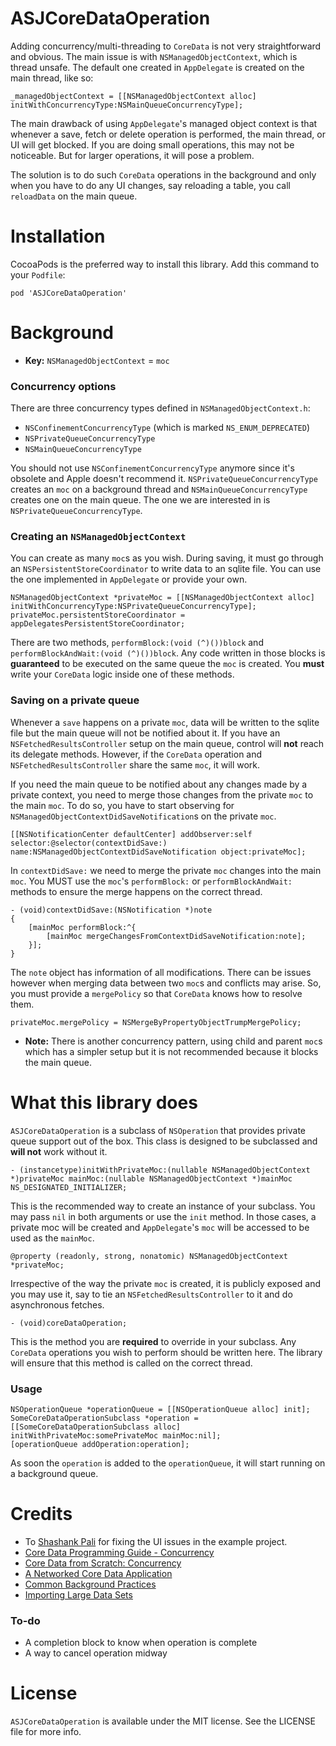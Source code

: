 # ASJCoreDataOperation

Adding concurrency/multi-threading to `CoreData` is not very straightforward and obvious. The main issue is with `NSManagedObjectContext`, which is thread unsafe. The default one created in `AppDelegate` is created on the main thread, like so:

```objc
_managedObjectContext = [[NSManagedObjectContext alloc] initWithConcurrencyType:NSMainQueueConcurrencyType];
```

The main drawback of using `AppDelegate`'s managed object context is that whenever a save, fetch or delete operation is performed, the main thread, or UI will get blocked. If you are doing small operations, this may not be noticeable. But for larger operations, it will pose a problem.

The solution is to do such `CoreData` operations in the background and only when you have to do any UI changes, say reloading a table, you call `reloadData` on the main queue.

# Installation
CocoaPods is the preferred way to install this library. Add this command to your `Podfile`:

```
pod 'ASJCoreDataOperation'
```

# Background

* **Key:** `NSManagedObjectContext` = `moc`

### Concurrency options
There are three concurrency types defined in `NSManagedObjectContext.h`:
- `NSConfinementConcurrencyType` (which is marked `NS_ENUM_DEPRECATED`)
- `NSPrivateQueueConcurrencyType`
- `NSMainQueueConcurrencyType`

You should not use `NSConfinementConcurrencyType` anymore since it's obsolete and Apple doesn't recommend it. `NSPrivateQueueConcurrencyType` creates an `moc` on a background thread and `NSMainQueueConcurrencyType` creates one on the main queue. The one we are interested in is `NSPrivateQueueConcurrencyType`.

### Creating an `NSManagedObjectContext`
You can create as many `moc`s as you wish. During saving, it must go through an `NSPersistentStoreCoordinator` to write data to an sqlite file. You can use the one implemented in `AppDelegate` or provide your own.

```objc
NSManagedObjectContext *privateMoc = [[NSManagedObjectContext alloc] initWithConcurrencyType:NSPrivateQueueConcurrencyType];
privateMoc.persistentStoreCoordinator = appDelegatesPersistentStoreCoordinator;
```

There are two methods, `performBlock:(void (^)())block` and `performBlockAndWait:(void (^)())block`. Any code written in those blocks is **guaranteed** to be executed on the same queue the `moc` is created. You **must** write your `CoreData` logic inside one of these methods.

### Saving on a private queue
Whenever a `save` happens on a private `moc`, data will be written to the sqlite file but the main queue will not be notified about it. If you have an `NSFetchedResultsController` setup on the main queue, control will **not** reach its delegate methods. However, if the `CoreData` operation and `NSFetchedResultsController` share the same `moc`, it will work.

If you need the main queue to be notified about any changes made by a private context, you need to merge those changes from the private `moc` to the main `moc`. To do so, you have to start observing for `NSManagedObjectContextDidSaveNotification`s on the private `moc`.

```objc
[[NSNotificationCenter defaultCenter] addObserver:self selector:@selector(contextDidSave:) name:NSManagedObjectContextDidSaveNotification object:privateMoc];
```

In `contextDidSave:` we need to merge the private `moc` changes into the main `moc`. You MUST use the `moc`'s `performBlock:` or `performBlockAndWait:` methods to ensure the merge happens on the correct thread.

```objc
- (void)contextDidSave:(NSNotification *)note
{
	[mainMoc performBlock:^{
		[mainMoc mergeChangesFromContextDidSaveNotification:note];
	}];
}
```

The `note` object has information of all modifications. There can be issues however when merging data between two `moc`s and conflicts may arise. So, you must provide a `mergePolicy` so that `CoreData` knows how to resolve them.

```objc
privateMoc.mergePolicy = NSMergeByPropertyObjectTrumpMergePolicy;
```

* **Note:** There is another concurrency pattern, using child and parent `moc`s which has a simpler setup but it is not recommended because it blocks the main queue.

# What this library does
`ASJCoreDataOperation` is a subclass of `NSOperation` that provides private queue support out of the box. This class is designed to be subclassed and **will not** work without it.

```objc
- (instancetype)initWithPrivateMoc:(nullable NSManagedObjectContext *)privateMoc mainMoc:(nullable NSManagedObjectContext *)mainMoc NS_DESIGNATED_INITIALIZER;
```
This is the recommended way to create an instance of your subclass. You may pass `nil` in both arguments or use the `init` method. In those cases, a private moc will be created and `AppDelegate`'s `moc` will be accessed to be used as the `mainMoc`.

```objc
@property (readonly, strong, nonatomic) NSManagedObjectContext *privateMoc;
```
Irrespective of the way the private `moc` is created, it is publicly exposed and you may use it, say to tie an `NSFetchedResultsController` to it and do asynchronous fetches.

```objc 
- (void)coreDataOperation;
```
This is the method you are **required** to override in your subclass. Any `CoreData` operations you wish to perform should be written here. The library will ensure that this method is called on the correct thread.

### Usage
```objc
NSOperationQueue *operationQueue = [[NSOperationQueue alloc] init];
SomeCoreDataOperationSubclass *operation = [[SomeCoreDataOperationSubclass alloc] initWithPrivateMoc:somePrivateMoc mainMoc:nil];
[operationQueue addOperation:operation];
```
As soon the `operation` is added to the `operationQueue`, it will start running on a background queue.

# Credits
- To [Shashank Pali](https://github.com/shashankpali) for fixing the UI issues in the example project.
- [Core Data Programming Guide - Concurrency](https://developer.apple.com/library/mac/documentation/Cocoa/Conceptual/CoreData/Concurrency.html)
- [Core Data from Scratch: Concurrency](http://code.tutsplus.com/tutorials/core-data-from-scratch-concurrency--cms-22131)
- [A Networked Core Data Application](https://www.objc.io/issues/10-syncing-data/networked-core-data-application/)
- [Common Background Practices](https://www.objc.io/issues/2-concurrency/common-background-practices/)
- [Importing Large Data Sets](https://www.objc.io/issues/4-core-data/importing-large-data-sets-into-core-data/)

### To-do
- A completion block to know when operation is complete
- A way to cancel operation midway

# License
`ASJCoreDataOperation` is available under the MIT license. See the LICENSE file for more info.
